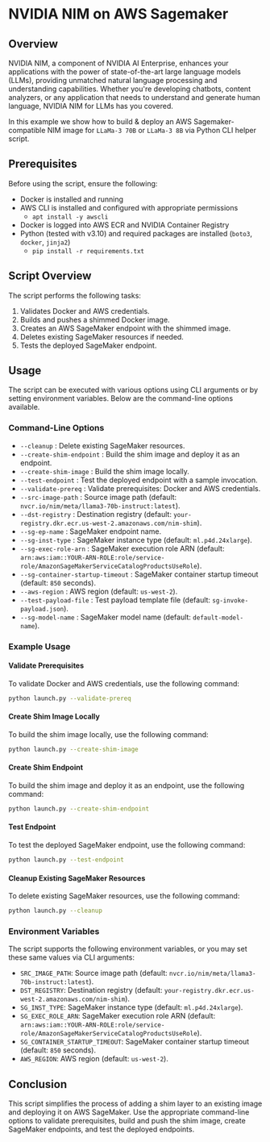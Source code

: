# NVIDIA NIM on AWS Sagemaker

## Overview

NVIDIA NIM, a component of NVIDIA AI Enterprise, enhances your applications with the power of state-of-the-art large language models (LLMs), providing unmatched natural language processing and understanding capabilities. Whether you're developing chatbots, content analyzers, or any application that needs to understand and generate human language, NVIDIA NIM for LLMs has you covered.

In this example we show how to build & deploy an AWS Sagemaker-compatible NIM image for `LLaMa-3 70B` or `LLaMa-3 8B` via Python CLI helper script.

## Prerequisites

Before using the script, ensure the following:
- Docker is installed and running
- AWS CLI is installed and configured with appropriate permissions
  - `apt install -y awscli`
- Docker is logged into AWS ECR and NVIDIA Container Registry
- Python (tested with v3.10) and required packages are installed (`boto3`, `docker`, `jinja2`)
  - `pip install -r requirements.txt`

## Script Overview

The script performs the following tasks:
1. Validates Docker and AWS credentials.
2. Builds and pushes a shimmed Docker image. 
4. Creates an AWS SageMaker endpoint with the shimmed image.
5. Deletes existing SageMaker resources if needed.
6. Tests the deployed SageMaker endpoint.

## Usage

The script can be executed with various options using CLI arguments or by setting environment variables. Below are the command-line options available.

### Command-Line Options

- `--cleanup` : Delete existing SageMaker resources.
- `--create-shim-endpoint` : Build the shim image and deploy it as an endpoint.
- `--create-shim-image` : Build the shim image locally.
- `--test-endpoint` : Test the deployed endpoint with a sample invocation.
- `--validate-prereq` : Validate prerequisites: Docker and AWS credentials.
- `--src-image-path` : Source image path (default: `nvcr.io/nim/meta/llama3-70b-instruct:latest`).
- `--dst-registry` : Destination registry (default: `your-registry.dkr.ecr.us-west-2.amazonaws.com/nim-shim`).
- `--sg-ep-name` : SageMaker endpoint name.
- `--sg-inst-type` : SageMaker instance type (default: `ml.p4d.24xlarge`).
- `--sg-exec-role-arn` : SageMaker execution role ARN (default: `arn:aws:iam::YOUR-ARN-ROLE:role/service-role/AmazonSageMakerServiceCatalogProductsUseRole`).
- `--sg-container-startup-timeout` : SageMaker container startup timeout (default: `850` seconds).
- `--aws-region` : AWS region (default: `us-west-2`).
- `--test-payload-file` : Test payload template file (default: `sg-invoke-payload.json`).
- `--sg-model-name` : SageMaker model name (default: `default-model-name`).

### Example Usage

#### Validate Prerequisites

To validate Docker and AWS credentials, use the following command:
```sh
python launch.py --validate-prereq
```

#### Create Shim Image Locally

To build the shim image locally, use the following command:
```sh
python launch.py --create-shim-image
```

#### Create Shim Endpoint

To build the shim image and deploy it as an endpoint, use the following command:
```sh
python launch.py --create-shim-endpoint
```

#### Test Endpoint

To test the deployed SageMaker endpoint, use the following command:
```sh
python launch.py --test-endpoint
```

#### Cleanup Existing SageMaker Resources

To delete existing SageMaker resources, use the following command:
```sh
python launch.py --cleanup
```

### Environment Variables

The script supports the following environment variables, or you may set these same values via CLI arguments:

- `SRC_IMAGE_PATH`: Source image path (default: `nvcr.io/nim/meta/llama3-70b-instruct:latest`).
- `DST_REGISTRY`: Destination registry (default: `your-registry.dkr.ecr.us-west-2.amazonaws.com/nim-shim`).
- `SG_INST_TYPE`: SageMaker instance type (default: `ml.p4d.24xlarge`).
- `SG_EXEC_ROLE_ARN`: SageMaker execution role ARN (default: `arn:aws:iam::YOUR-ARN-ROLE:role/service-role/AmazonSageMakerServiceCatalogProductsUseRole`).
- `SG_CONTAINER_STARTUP_TIMEOUT`: SageMaker container startup timeout (default: `850` seconds).
- `AWS_REGION`: AWS region (default: `us-west-2`).

## Conclusion

This script simplifies the process of adding a shim layer to an existing image and deploying it on AWS SageMaker. Use the appropriate command-line options to validate prerequisites, build and push the shim image, create SageMaker endpoints, and test the deployed endpoints.
